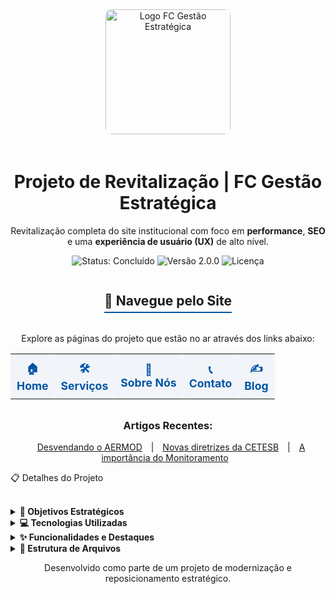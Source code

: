 <div align="center">
<img src="https://cdn-ifmnf.nitrocdn.com/xixizGYjnLRTAIhQbxamOxLcwRPobwga/assets/images/optimized/rev-db1d12f/www.fcgestaoestrategica.com.br/wp-content/uploads/2022/12/logo12-1.jpg" alt="Logo FC Gestão Estratégica" width="200px" style="border-radius: 10px; margin-bottom: 20px;">
<h1><strong>Projeto de Revitalização | FC Gestão Estratégica</strong></h1>
<p>Revitalização completa do site institucional com foco em <strong>performance</strong>, <strong>SEO</strong> e uma <strong>experiência de usuário (UX)</strong> de alto nível.</p>

<p>
<img src="https://img.shields.io/badge/Status-Conclu%C3%ADdo-brightgreen%3Fstyle%3Dfor-the-badge" alt="Status: Concluído">
<img src="https://img.shields.io/badge/Vers%C3%A3o-2.0.0-blue%3Fstyle%3Dfor-the-badge" alt="Versão 2.0.0">
<img src="https://img.shields.io/github/license/hbtmarc/fcge%3Fstyle%3Dfor-the-badge%26color%3Dinformational" alt="Licença">
</p>
</div>

<div align="center">
<h2 style="border-bottom: 2px solid #0055A4; padding-bottom: 5px; display: inline-block;">🚀 Navegue pelo Site</h2>
<p>Explore as páginas do projeto que estão no ar através dos links abaixo:</p>
<table width="90%" style="border: none; text-align: center;">
<tr style="background-color: transparent;">
<td style="padding: 10px; border-radius: 8px; background-color: #f1f5f9;">
<a href="https://hbtmarc.github.io/fcge/" style="text-decoration: none; color: #0055A4; font-weight: bold; font-size: 1.1em;">🏠<br>Home</a>
</td>
<td style="padding: 10px; border-radius: 8px; background-color: #f1f5f9;">
<a href="https://hbtmarc.github.io/fcge/servicos.html" style="text-decoration: none; color: #0055A4; font-weight: bold; font-size: 1.1em;">🛠️<br>Serviços</a>
</td>
<td style="padding: 10px; border-radius: 8px; background-color: #f1f5f9;">
<a href="https://hbtmarc.github.io/fcge/sobre.html" style="text-decoration: none; color: #0055A4; font-weight: bold; font-size: 1.1em;">🏢<br>Sobre Nós</a>
</td>
<td style="padding: 10px; border-radius: 8px; background-color: #f1f5f9;">
<a href="https://hbtmarc.github.io/fcge/contato.html" style="text-decoration: none; color: #0055A4; font-weight: bold; font-size: 1.1em;">📞<br>Contato</a>
</td>
<td style="padding: 10px; border-radius: 8px; background-color: #f1f5f9;">
<a href="https://hbtmarc.github.io/fcge/blog.html" style="text-decoration: none; color: #0055A4; font-weight: bold; font-size: 1.1em;">✍️<br>Blog</a>
</td>
</tr>
</table>

<h3 style="margin-top: 2rem;">Artigos Recentes:</h3>
<p>
<a href="https://hbtmarc.github.io/fcge/artigo-aermod.html" style="margin: 0 10px;">Desvendando o AERMOD</a> |
<a href="https://hbtmarc.github.io/fcge/artigo-cetesb.html" style="margin: 0 10px;">Novas diretrizes da CETESB</a> |
<a href="https://hbtmarc.github.io/fcge/artigo-qualidade-ar.html" style="margin: 0 10px;">A importância do Monitoramento</a>
</p>
</div>
<p></p>
📋 Detalhes do Projeto
<p></p>
<br>
<details>
<summary><strong>🎯 Objetivos Estratégicos</strong></summary>
<br>
O projeto foi guiado pelos seguintes pilares:
<ul>
<li>🎨 <strong>UX/UI Profissional:</strong> Implementar um design moderno, limpo e intuitivo, seguindo as melhores práticas de mercado para transmitir profissionalismo e confiança.</li>
<li>🎯 <strong>Landing Page Focada em Conversão:</strong> Transformar a página inicial em uma ferramenta que guia o usuário de forma clara até a chamada para ação (contato).</li>
<li>🔍 <strong>Otimização para SEO:</strong> Estruturar todo o conteúdo e código para maximizar o ranqueamento orgânico, especialmente para o termo "Estudo de Dispersão Atmosférica".</li>
<li>⚡ <strong>Alta Performance e Segurança:</strong> Utilizar uma arquitetura estática para garantir um site extremamente rápido, seguro e com manutenção simplificada.</li>
<li>📱 <strong>Responsividade Total:</strong> Garantir uma experiência de navegação perfeita e consistente em todos os dispositivos, de desktops a smartphones.</li>
<li>🌐 <strong>Compatibilidade de Hospedagem:</strong> A estrutura simples permite que o site seja hospedado em qualquer serviço comum, sem configurações complexas.</li>
</ul>
</details>

<details>
<summary><strong>💻 Tecnologias Utilizadas</strong></summary>
<br>
A escolha tecnológica priorizou a performance, simplicidade e as melhores ferramentas para um front-end moderno.
<table style="width:100%; border: none;">
<tr style="background-color: transparent;">
<td align="center"><img src="https://img.shields.io/badge/HTML5-E34F26%3Fstyle%3Dfor-the-badge%26logo%3Dhtml5%26logoColor%3Dwhite" alt="HTML5"></td>
<td align="center"><img src="https://img.shields.io/badge/Tailwind_CSS-38B2AC%3Fstyle%3Dfor-the-badge%26logo%3Dtailwind-css%26logoColor%3Dwhite" alt="Tailwind CSS"></td>
<td align="center"><img src="https://img.shields.io/badge/CSS3-1572B6%3Fstyle%3Dfor-the-badge%26logo%3Dcss3%26logoColor%3Dwhite" alt="CSS3"></td>
<td align="center"><img src="https://img.shields.io/badge/JavaScript-F7DF1E%3Fstyle%3Dfor-the-badge%26logo%3Djavascript%26logoColor%3Dblack" alt="JavaScript"></td>
</tr>
</table>
<ul>
<li><strong>HTML5:</strong> Para a estruturação semântica de todo o conteúdo.</li>
<li><strong>Tailwind CSS:</strong> Framework CSS utility-first para a criação de um design moderno e responsivo de forma ágil.</li>
<li><strong>CSS3 Customizado:</strong> Estilos personalizados para animações avançadas, efeitos de hover e parallax.</li>
<li><strong>JavaScript (Vanilla):</strong> Utilizado para interatividade, como animações de scroll e modais, sem a necessidade de bibliotecas pesadas.</li>
</ul>
</details>

<details>
<summary><strong>✨ Funcionalidades e Destaques</strong></summary>
<br>
<ul>
<li>✨ <strong>Animações de Scroll:</strong> Elementos surgem suavemente na tela à medida que o usuário rola a página.</li>
<li>🏞️ <strong>Efeito Parallax:</strong> Seções com imagens de fundo fixas que criam uma percepção de profundidade.</li>
<li>🖱️ <strong>Microinterações:</strong> Efeitos sutis de hover em botões e links que fornecem feedback visual.</li>
<li>📌 <strong>Header Fixo e Inteligente:</strong> O cabeçalho permanece no topo da página durante a navegação para fácil acesso.</li>
<li>🎬 <strong>Modal de Vídeo:</strong> Player de vídeo que abre sobre a página, mantendo o usuário no site.</li>
<li>📰 <strong>Seção de Blog:</strong> Páginas de artigos individuais para aprofundamento de conteúdo e SEO.</li>
</ul>
</details>

<details>
<summary><strong>📂 Estrutura de Arquivos</strong></summary>
<br>
<pre>
/
|-- index.html                    <em>(Landing Page principal)</em>
|-- servicos.html                 <em>(Página detalhada de serviços)</em>
|-- sobre.html                    <em>(Página institucional da empresa)</em>
|-- contato.html                  <em>(Página de contato com formulário)</em>
|-- blog.html                     <em>(Página agregadora para os posts do blog)</em>
|-- artigo-aermod.html            <em>(Página do artigo sobre AERMOD)</em>
|-- artigo-cetesb.html            <em>(Página do artigo sobre CETESB)</em>
|-- artigo-qualidade-ar.html      <em>(Página do artigo sobre Qualidade do Ar)</em>
|-- sitemap.xml                   <em>(Mapa do site para os buscadores)</em>
|-- robots.txt                    <em>(Diretrizes para os robôs de busca)</em>
|-- README.md                     <em>(Esta documentação)</em>
</pre>
</details>

<div align="center">
<p>Desenvolvido como parte de um projeto de modernização e reposicionamento estratégico.</p>
</div>
